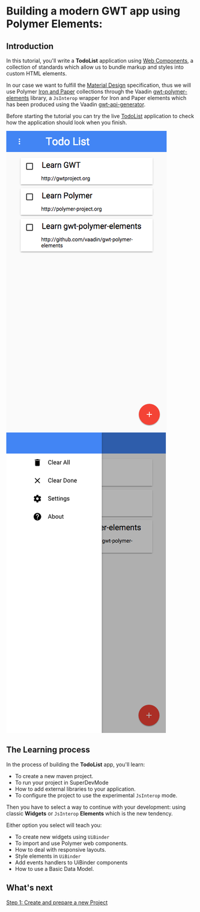 # Building a modern GWT app using Polymer Elements:

## Introduction

In this tutorial, you'll write a **TodoList** application using [Web Components](https://en.wikipedia.org/wiki/Web_Components), a collection of standards which allow us to bundle markup and styles into custom HTML elements.

In our case we want to fulfill the [Material Design](http://www.google.es/design/spec/material-design/introduction.html) specification, thus we will use Polymer [Iron and Paper](https://elements.polymer-project.org/) collections through the Vaadin [gwt-polymer-elements](https://github.com/vaadin/gwt-polymer-elements) library,  a `JsInterop` wrapper for Iron and Paper elements which has been produced using the Vaadin [gwt-api-generator](https://github.com/vaadin/gwt-api-generator).

Before starting the tutorial you can try the live [TodoList][1] application to check how the application should look when you finish.

[<img class='polymer-tutorial-mobile' src='images/todo-list-01.png'>
 <img class='polymer-tutorial-mobile' src='images/todo-list-02.png'>][1]

[1]: http://manolo.github.io/gwt-polymer-todo-list/demo/TodoListWidgets.html

## The Learning process

In the process of building the **TodoList** app, you'll learn:

* To create a new maven project.
* To run your project in SuperDevMode
* How to add external libraries to your application.
* To configure the project to use the experimental `JsInterop` mode.

Then you have to select a way to continue with your development: using classic **Widgets** or  `JsInterop` **Elements** which is the new tendency.

Either option you select will teach you:

* To create new widgets using `UiBinder`
* To import and use Polymer web components.
* How to deal with responsive layouts.
* Style elements in `UiBinder`
* Add events handlers to UiBinder components
* How to use a Basic Data Model.

## What's next

[Step 1: Create and prepare a new Project](create.html)
